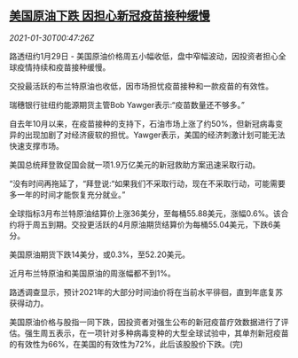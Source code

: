 <!--1611968145000-->
[美国原油下跌 因担心新冠疫苗接种缓慢](https://cn.reuters.com/article/global-oil-drv-0130-idCNKBS29Z014)
------

<div><i>2021-01-30T00:47:26Z</i></div><p>路透纽约1月29日 - 美国原油价格周五小幅收低，盘中窄幅波动，因投资者担心全球疫情持续和疫苗接种缓慢。</p><p>交投最活跃的布兰特原油也收低，因市场担忧疫苗接种和一款疫苗的有效性。</p><p>瑞穗银行驻纽约能源期货主管Bob Yawger表示:“疫苗数量还不够多。”</p><p>自去年10月以来，在疫苗接种的支持下，石油市场上涨了约50%，但新冠病毒变异的出现加剧了对经济疲软的担忧。Yawger表示，美国的经济刺激计划可能无法快速支撑市场。</p><p>美国总统拜登敦促国会就一项1.9万亿美元的新冠救助方案迅速采取行动。</p><p>“没有时间再拖延了，“拜登说:“如果我们不采取行动，现在不采取行动，可能需要多一年的时间才能恢复充分就业。”</p><p>全球指标3月布兰特原油结算价上涨36美分，至每桶55.88美元，涨幅0.6%。该合约将于周五到期。交投更活跃的4月原油期货结算价为每桶55.04美元，下跌6美分。</p><p>美国原油期货下跌14美分，或0.3%，至52.20美元。</p><p>近月布兰特原油和美国原油的周涨幅都不到1%。</p><p>路透调查显示，预计2021年的大部分时间油价将在当前水平徘徊，直到年底复苏获得动力。</p><p>美国原油价格与股指一同下跌，因投资者对强生公布的新冠疫苗疗效数据进行了评估。强生周五表示，在一项针对多种病毒变种的大型全球试验中，其单剂新冠疫苗的有效性为66%，在美国的有效性为72%，此后该股股价下跌。(完)</p>
